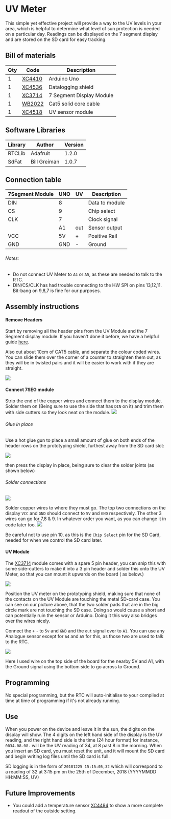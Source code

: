 # UV Meter

This simple yet effective project will provide a way to the UV levels in your area, which is helpful to determine what level of sun protection is needed on a particular day. Readings can be displayed on the 7 segment display and are stored on the SD card for easy tracking.									


## Bill of materials
|Qty | Code | Description |
| --- | --- | --- |
|1 | [XC4410](http://jaycar.com.au/p/XC4410) | Arduino Uno |
|1 | [XC4536](http://jaycar.com.au/p/XC4536) | Datalogging shield |
|1 | [XC3714](http://jaycar.com.au/p/XC3714) | 7 Segment Display Module |
|1 | [WB2022](http://jaycar.com.au/p/WB2022) | Cat5 solid core cable |
|1 | [XC4518](http://jaycar.com.au/p/XC4518) | UV sensor module |


## Software Libraries
| Library | Author  | Version |
| --- | --- | --- |
| RTCLib | Adafruit | 1.2.0 |
| SdFat | Bill Greiman | 1.0.7 |


## Connection table
| 7Segment Module | UNO | UV | Description |
| --- | ---- | ----| --- |
| DIN | 8 | | Data to module |
| CS | 9 |  | Chip select |
| CLK | 7 | | Clock signal |
| | A1 | out | Sensor output |
|VCC | 5V | + | Positive Rail |
| GND | GND | - | Ground |

###### Notes:
* Do not connect UV Meter to `A4` or `A5`, as these are needed to talk to the RTC.
* DIN/CS/CLK has had trouble connecting to the HW SPI on pins 13,12,11. Bit-bang on 9,8,7 is fine for our purposes.

## Assembly instructions

#### Remove Headers
Start by removing all the header pins from the UV Module and the 7 Segment display module. If you haven't done it before, we have a helpful guide [here](https://github.com/Jaycar-Electronics/databook/blob/master/tutorial/Removing%20Headers.md).

Also cut about 10cm of CAT5 cable, and separate the colour coded wires. You can slide them over the corner of a counter to straighten them out, as they will be in twisted pairs and it will be easier to work with if they are straight.

![](images/modules.jpg)

#### Connect 7SEG module
Strip the end of the copper wires and connect them to the display module. Solder them on (Being sure to use the side that has `DIN` on it) and trim them with side cutters so they look neat on the module.
![](images/display.jpg)

###### Glue in place
Use a hot glue gun to place a small amount of glue on both ends of the header rows on the prototyping shield, furthest away from the SD card slot:

![](images/hotglue.jpg)

then press the display in place, being sure to clear the solder joints (as shown below)

###### Solder connections

![](images/solderdisplay.jpg)

Solder copper wires to where they must go. The top two connections on the display `VCC` and `GND` should connect to `5V` and `GND` respectively.
The other 3 wires can go for 7,8 & 9. In whatever order you want, as you can change it in code later too.
![](images/code.png)

Be careful not to use pin 10, as this is the `Chip Select` pin for the SD Card, needed for when we control the SD card later.

#### UV Module

The [XC3714](http://jaycar.com.au/p/XC3714) module comes with a spare 5 pin header, you can snip this with some side-cutters to make it into a 3 pin header and solder this onto the UV Meter, so that you can mount it upwards on the board ( as below.)

![](images/uvmount.jpg)

Position the UV meter on the prototyping shield, making sure that none of the contacts on the UV Module are touching the metal SD-card case. You can see on our picture above, that the two solder pads that are in the big circle mark are not touching the SD case. Doing so would cause a short and can potentially ruin the sensor or Arduino. Doing it this way also bridges over the wires nicely.

Connect the `+` `-` to `5v` and `GND` and the `out` signal over to `A1`. You can use any Analogue sensor except for `A4` and `A5` for this, as those two are used to talk to the RTC.

![](images/uvsolder.jpg)

Here I used wire on the top side of the board for the nearby 5V and A1, with the Ground signal using the bottom side to go across to Ground.

## Programming
No special programming, but the RTC will auto-initialise to your compiled at time at time of programming if it's not already running.

## Use
When you power on the device and leave it in the sun, the digits on the display will show. The 4 digits on the left hand side of the display is the UV reading, and the right hand side is the time (24 hour format) 
for instance, `0034.08.08.` will be the UV reading of 34, at 8 past 8 in the morning.
When you insert an SD card, you must reset the unit, and it will mount the SD card and begin writing log files until the SD card is full.

SD logging is in the form of 
`20181225 15:15:05,32`
which will correspond to a reading of 32 at 3:15 pm on the 25th of December, 2018 (YYYYMMDD HH:MM:SS, UV)

## Future Improvements

* You could add a temperature sensor [XC4494](https://jaycar.com.au/p/XC4494) to show a more complete readout of the outside setting.
